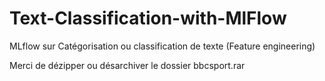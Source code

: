 # Text-Classification-with-MlFlow
MLflow sur Catégorisation ou classification de texte (Feature engineering)

Merci de dézipper ou désarchiver le dossier bbcsport.rar
